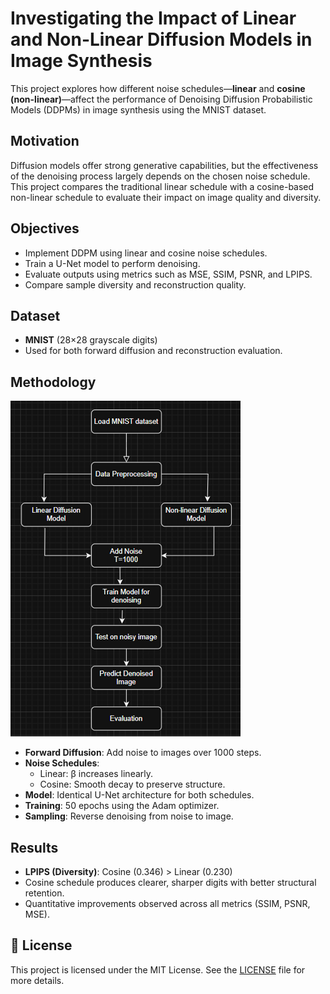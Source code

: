 # Investigating the Impact of Linear and Non-Linear Diffusion Models in Image Synthesis

This project explores how different noise schedules—**linear** and **cosine (non-linear)**—affect the performance of Denoising Diffusion Probabilistic Models (DDPMs) in image synthesis using the MNIST dataset.

## Motivation

Diffusion models offer strong generative capabilities, but the effectiveness of the denoising process largely depends on the chosen noise schedule. This project compares the traditional linear schedule with a cosine-based non-linear schedule to evaluate their impact on image quality and diversity.

## Objectives

- Implement DDPM using linear and cosine noise schedules.
- Train a U-Net model to perform denoising.
- Evaluate outputs using metrics such as MSE, SSIM, PSNR, and LPIPS.
- Compare sample diversity and reconstruction quality.

## Dataset

- **MNIST** (28×28 grayscale digits)
- Used for both forward diffusion and reconstruction evaluation.

## Methodology
![Flowchart](Flowchart/Screenshot%202025-07-11%20183722.png)
- **Forward Diffusion**: Add noise to images over 1000 steps.
- **Noise Schedules**:
  - Linear: β increases linearly.
  - Cosine: Smooth decay to preserve structure.
- **Model**: Identical U-Net architecture for both schedules.
- **Training**: 50 epochs using the Adam optimizer.
- **Sampling**: Reverse denoising from noise to image.

## Results

- **LPIPS (Diversity)**: Cosine (0.346) > Linear (0.230)
- Cosine schedule produces clearer, sharper digits with better structural retention.
- Quantitative improvements observed across all metrics (SSIM, PSNR, MSE).

## 📜 License

This project is licensed under the MIT License. See the [LICENSE](LICENSE) file for more details.




